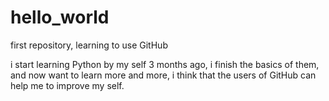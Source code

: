 # hello_world
first repository, learning to use GitHub

i start learning Python by my self 3 months ago,
i finish the basics of them, and now want to learn
more and more, i think that the users of GitHub
can help me to improve my self.
